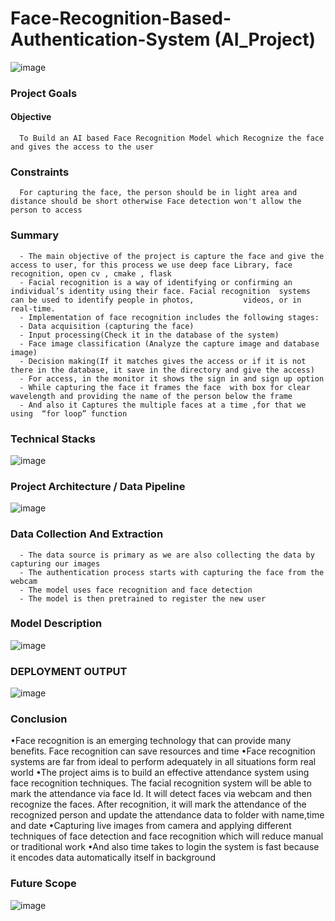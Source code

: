 # Face-Recognition-Based-Authentication-System (AI_Project)

![image](https://user-images.githubusercontent.com/88075268/148682917-8e0e3b4a-f5b0-4aa2-ab7c-ef18b48a5235.png)

### Project Goals
#### Objective 
      To Build an AI based Face Recognition Model which Recognize the face and gives the access to the user
     
### Constraints
      For capturing the face, the person should be in light area and distance should be short otherwise Face detection won't allow the person to access
      
### Summary
      - The main objective of the project is capture the face and give the access to user, for this process we use deep face Library, face recognition, open cv , cmake , flask
      - Facial recognition is a way of identifying or confirming an individual’s identity using their face. Facial recognition  systems can be used to identify people in photos,           videos, or in real-time.
      - Implementation of face recognition includes the following stages:
      - Data acquisition (capturing the face)
      - Input processing(Check it in the database of the system)
      - Face image classification (Analyze the capture image and database image)
      - Decision making(If it matches gives the access or if it is not there in the database, it save in the directory and give the access)
      - For access, in the monitor it shows the sign in and sign up option
      - While capturing the face it frames the face  with box for clear wavelength and providing the name of the person below the frame
      - And also it Captures the multiple faces at a time ,for that we using  “for loop” function
      
### Technical Stacks
![image](https://user-images.githubusercontent.com/88075268/148683224-b8c098b7-0cea-4fdd-9791-603bcf383e3c.png)

### Project Architecture / Data Pipeline
![image](https://user-images.githubusercontent.com/88075268/148683257-0da8e88e-572c-4c7c-9c35-64d4001b5ec7.png)

### Data Collection And Extraction
      - The data source is primary as we are also collecting the data by capturing our images
      - The authentication process starts with capturing the face from the webcam
      - The model uses face recognition and face detection
      - The model is then pretrained to register the new user
### Model Description 
![image](https://user-images.githubusercontent.com/88075268/148683307-b0d5ae75-134b-489f-a8f5-ac5601a03659.png)

### DEPLOYMENT OUTPUT
![image](https://user-images.githubusercontent.com/88075268/148683328-4e19528c-34c2-4d97-b698-d86ddf4f8ddb.png)

### Conclusion
•Face recognition is an emerging technology that can provide many benefits. Face recognition can save resources and time
•Face recognition systems are far from ideal to perform adequately in all situations form real world
•The project  aims is to  build  an  effective    attendance system  using  face  recognition  techniques.  The  facial recognition system will be able to mark the attendance via face Id. It will detect faces via webcam and then recognize the faces. After recognition,  it  will  mark  the  attendance  of  the  recognized person and update the attendance data to folder with name,time and date
•Capturing live images from camera and applying different techniques of face detection and face recognition which will reduce manual or traditional work
•And also time takes to login the system is fast because it encodes data automatically itself in background

### Future Scope
![image](https://user-images.githubusercontent.com/88075268/148683396-bc65c6e0-c4be-49f6-a696-05368156d5dd.png)


